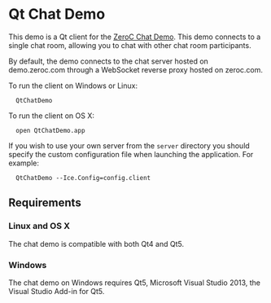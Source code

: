 # Qt Chat Demo

This demo is a Qt client for the [ZeroC Chat Demo](https://zeroc.com/chat/index.html). This demo connects to a single chat room, allowing you to chat with other chat room participants.

By default, the demo connects to the chat server hosted on demo.zeroc.com through a WebSocket reverse proxy hosted on zeroc.com.

To run the client on Windows or Linux:

      QtChatDemo


To run the client on OS X:

      open QtChatDemo.app


If you wish to use your own server from the `server` directory you should specify the custom configuration file when launching the application. For example:

      QtChatDemo --Ice.Config=config.client


## Requirements

### Linux and OS X

The chat demo is compatible with both Qt4 and Qt5.  


### Windows

The chat demo on Windows requires Qt5, Microsoft Visual Studio 2013, the Visual Studio Add-in for Qt5.
